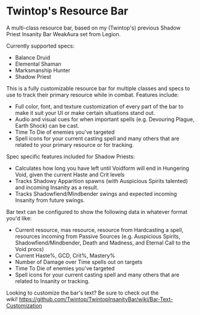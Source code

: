 # Twintop's Resource Bar
A multi-class resource bar, based on my (Twintop's) previous Shadow Priest Insanity Bar WeakAura set from Legion.

Currently supported specs:
- Balance Druid
- Elemental Shaman
- Marksmanship Hunter
- Shadow Priest

This is a fully customizable resource bar for multiple classes and specs to use to track their primary resource while in combat. Features include:
- Full color, font, and texture customization of every part of the bar to make it suit your UI or make certain situations stand out.
- Audio and visual cues for when important spells (e.g. Devouring Plague, Earth Shock) can be cast.
- Time To Die of enemies you've targeted
- Spell icons for your current casting spell and many others that are related to your primary resource or for tracking.

Spec specific features included for Shadow Priests:
- Calculates how long you have left until Voidform will end in Hungering Void, given the current Haste and Crit levels
- Tracks Shadowy Apparition spawns (with Auspicious Spirits talented) and incoming Insanity as a result.
- Tracks Shadowfiend/Mindbender swings and expected incoming Insanity from future swings.

Bar text can be configured to show the following data in whatever format you'd like:
- Current resource, mas resource, resource from Hardcasting a spell, resources incoming from Passive Sources (e.g. Auspicious Spirits, Shadowfiend/Mindbender, Death and Madness, and Eternal Call to the Void procs)
- Current Haste%, GCD, Crit%, Mastery%
- Number of Damage over Time spells out on targets
- Time To Die of enemies you've targeted
- Spell icons for your current casting spell and many others that are related to Insanity or tracking.

Looking to customize the bar's text? Be sure to check out the wiki! https://github.com/Twintop/TwintopInsanityBar/wiki/Bar-Text-Customization
